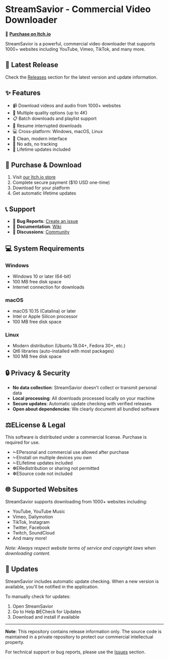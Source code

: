 # StreamSavior - Commercial Video Downloader

🛒 **[Purchase on Itch.io](https://zgwmike.itch.io/universal-video-downloader)**

StreamSavior is a powerful, commercial video downloader that supports 1000+ websites including YouTube, Vimeo, TikTok, and many more.

## 🚀 Latest Release

Check the [Releases](https://github.com/monsterz2023/streamsavior-releases/releases/latest) section for the latest version and update information.

## ✨ Features

- 📹 Download videos and audio from 1000+ websites
- 🎯 Multiple quality options (up to 4K)
- 📋 Batch downloads and playlist support
- 🔄 Resume interrupted downloads
- 💻 Cross-platform: Windows, macOS, Linux
- 🎨 Clean, modern interface
- 🚫 No ads, no tracking
- 🔄 Lifetime updates included

## 🛒 Purchase & Download

1. Visit [our Itch.io store](https://zgwmike.itch.io/universal-video-downloader)
2. Complete secure payment ($10 USD one-time)
3. Download for your platform
4. Get automatic lifetime updates

## 📞 Support

- 🐛 **Bug Reports**: [Create an issue](https://github.com/monsterz2023/streamsavior-releases/issues)
- 📖 **Documentation**: [Wiki](https://github.com/monsterz2023/streamsavior-releases/wiki)
- 💬 **Discussions**: [Community](https://github.com/monsterz2023/streamsavior-releases/discussions)

## 💻 System Requirements

### Windows
- Windows 10 or later (64-bit)
- 100 MB free disk space
- Internet connection for downloads

### macOS
- macOS 10.15 (Catalina) or later
- Intel or Apple Silicon processor
- 100 MB free disk space

### Linux
- Modern distribution (Ubuntu 18.04+, Fedora 30+, etc.)
- Qt6 libraries (auto-installed with most packages)
- 100 MB free disk space

## 🔒 Privacy & Security

- **No data collection**: StreamSavior doesn't collect or transmit personal data
- **Local processing**: All downloads processed locally on your machine
- **Secure updates**: Automatic update checking with verified releases
- **Open about dependencies**: We clearly document all bundled software

## ⚖︁ELicense & Legal

This software is distributed under a commercial license. Purchase is required for use.

- ✁EPersonal and commercial use allowed after purchase
- ✁EInstall on multiple devices you own
- ✁ELifetime updates included
- ❁ERedistribution or sharing not permitted
- ❁ESource code not included

## 🌐 Supported Websites

StreamSavior supports downloading from 1000+ websites including:

- YouTube, YouTube Music
- Vimeo, Dailymotion
- TikTok, Instagram
- Twitter, Facebook
- Twitch, SoundCloud
- And many more!

*Note: Always respect website terms of service and copyright laws when downloading content.*

## 🔄 Updates

StreamSavior includes automatic update checking. When a new version is available, you'll be notified in the application.

To manually check for updates:
1. Open StreamSavior
2. Go to Help ↁECheck for Updates
3. Download and install if available

---

**Note**: This repository contains release information only. The source code is maintained in a private repository to protect our commercial intellectual property.

For technical support or bug reports, please use the [Issues](https://github.com/monsterz2023/streamsavior-releases/issues) section.

